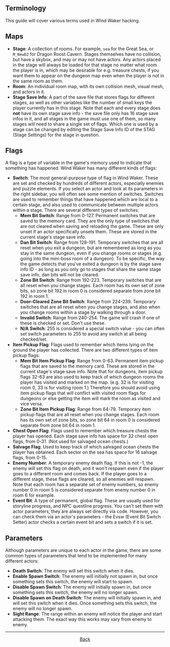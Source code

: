 ## Terminology
This guide will cover various terms used in Wind Waker hacking.

## Maps

* **Stage**: A collection of rooms. For example, `sea` for the Great Sea, or `M_NewD2` for Dragon Roost Cavern. Stages themselves have no collision, but have a skybox, and may or may not have actors. Any actors placed in the stage will always be loaded for that stage no matter what room the player is in, which may be desirable for e.g. treasure chests, if you want them to appear on the dungeon map even when the player is not in the same room as them.
* **Room**: An individual room map, with its own collision mesh, visual mesh, and actors in it.
* **Stage Save Info**: A part of the save file that stores flags for different stages, as well as other variables like the number of small keys the player currently has in this stage. Note that each and every stage does **not** have its own stage save info - the save file only has 16 stage save infos in it, and all stages in the game must use one of them, so many stages will need to share a single set of flags. Which one is used by a stage can be changed by editing the Stage Save Info ID of the STAG (Stage Settings) for the stage in question.

## Flags

A flag is a type of variable in the game's memory used to indicate that something has happened. Wind Waker has many different kinds of flags:

* **Switch**: The most general-purpose type of flag in Wind Waker. These are set and checked by hundreds of different actors, especially enemies and puzzle elements. If you select an actor and look at its parameters in the right sidebar, you will often see some mention of switches. Switches are used to remember things that have happened which are local to a certain stage, and also used to communicate between multiple actors within a stage. There are several different types of switches:
  * **Mem Bit Switch**: Range from 0-127. Permanent switches that are saved to the memory card. They are the only type of switches that are not cleared when saving and reloading the game. These are only unset if an actor specifically unsets them. These are stored in the current stage's stage save info.
  * **Dan Bit Switch**: Range from 128-191. Temporary switches that are all reset when you exit a dungeon, but are remembered as long as you stay in the same dungeon, even if you change rooms or stages (e.g. going into the mini-boss room of a dungeon). To be specific, the way the game detects that you've exited a dungeon is by the stage save info ID - as long as you only go to stages that share the same stage save info, dan bits will not be cleared.
  * **Zone Bit Switch**: Range from 192-223. Temporary switches that are all reset when you change stages. Each room has its own set of zone bits, so zone bit 192 in room 0 is considered separate from zone bit 192 in room 1.
  * **Door-Cleared Zone Bit Switch**: Range from 224-239. Temporary switches that are all reset when you change stages, and also when you change rooms within a stage by walking through a door.
  * **Invalid Switch**: Range from 240-254. The game will crash if one of these is checked or set. Don't use these.
  * **N/A Switch**: 255 is considered a special switch value - you can often set switch parameters to 255 to avoid any switch at all being checked/set.
* **Item Pickup Flag**: Flags used to remember which items lying on the ground the player has collected. There are two different types of item pickup flags:
  * **Mem Bit Item Pickup Flag**: Range from 0-63. Permanent item pickup flags that are saved to the memory card. These are stored in the current stage's stage save info. Note that for dungeons, item pickup flags 32-63 are also used to keep track of which dungeon rooms the player has visited and marked on the map. (e.g. 32 is for visiting room 0, 33 is for visiting room 1.) Therefore you should avoid using item pickup flags that will conflict with visited room flags for dungeons or else getting the item will mark the room as visited and vice versa.
  * **Zone Bit Item Pickup Flag**: Range from 64-79. Temporary item pickup flags that are all reset when you change stages. Each room has its own set of zone bits, so zone bit 64 in room 0 is considered separate from zone bit 64 in room 1.
* **Chest Open Flag**: Flags used to remember which treasure chests the player has opened. Each stage save info has space for 32 chest open flags, from 0-31. (Not used for salvaged ocean chests.)
* **Salvage Flag**: Used to keep track of which salvaged ocean chests the player has obtained. Each sector on the sea has space for 16 salvage flags, from 0-15.
* **Enemy Number**: A temporary enemy death flag. If this is not -1, the enemy will set this flag on death, and it won't respawn even if the player goes to a different room and comes back. If the player goes to a different stage, these flags are cleared, so all enemies will respawn. Note that each room has a separate set of enemy numbers, so enemy number 0 in room 5 is considered separate from enemy number 0 in room 6 for example.
* **Event Bit**: A type of permanent, global flag. These are usually used for storyline progress, and NPC questline progress. You can't set them with actor parameters, they are always set directly via code. However, you can check them via an actor's parameters - the Evsw (Event Bit Switch Setter) actor checks a certain event bit and sets a switch if it is set.

## Parameters

Although parameters are unique to each actor in the game, there are some common types of parameters that tend to be implemented for many different actors:

* **Death Switch**: The enemy will set this switch when it dies.
* **Enable Spawn Switch**: The enemy will initially not spawn in, but once something sets this switch, the enemy will start to spawn.
* **Disable Spawn Switch**: The enemy will initially spawn in, but once something sets this switch, the enemy will no longer spawn.
* **Disable Spawn on Death Switch**: The enemy will initially spawn in, and will set this switch when it dies. Once something sets this switch, the enemy will no longer spawn.
* **Sight Range**: The range within an enemy will notice the player and start attacking them. The exact way this works may vary from enemy to enemy.

<hr>
<p align="center">
  <a href="../tutorials.html">Back</a>
</p>
